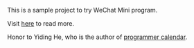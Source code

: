 This is a sample project to try WeChat Mini program.

Visit [here]() to read more.

Honor to Yiding He, who is the author of [programmer calendar](http://sandbox.runjs.cn/show/ydp3it7b/).
